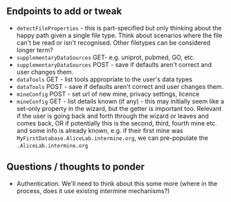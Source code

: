 ## Endpoints to add or tweak

- `detectFileProperties` - this is part-specified but only thinking about the happy path given a single file type. Think about scenarios where the file can't be read or isn't recognised. Other filetypes can be considered longer term? 
- `supplementaryDataSources` GET- e.g. uniprot, pubmed, GO, etc.
- `supplementaryDataSources` POST - save if defaults aren't correct and user changes them.
- `dataTools` GET - list tools appropriate to the user's data types
- `dataTools` POST - save if defaults aren't correct and user changes them.
- `mineConfig` POST - set url of new mine, privacy settings, licence
- `mineConfig` GET - list details known (if any) - this may initially seem like a set-only property in the wizard, but the getter is important too. Relevant if the user is going back and forth through the wizard or leaves and comes back, OR if potentially this is the second, third, fourth mine etc. and some info is already known, e.g. if their first mine was `MyFirstDatabase.AliceLab.intermine.org`, we can pre-populate the `.AliceLab.intermine.org`

## Questions / thoughts to ponder

- Authentication. We'll need to think about this some more (where in the process, does it use existing intermine mechanisms?)
